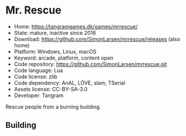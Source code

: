 # Mr. Rescue

- Home: https://tangramgames.dk/games/mrrescue/
- State: mature, inactive since 2016
- Download: https://github.com/SimonLarsen/mrrescue/releases (also home)
- Platform: Windows, Linux, macOS
- Keyword: arcade, platform, content open
- Code repository: https://github.com/SimonLarsen/mrrescue.git
- Code language: Lua
- Code license: zlib
- Code dependency: AnAL, LÖVE, slam, TSerial
- Assets license: CC-BY-SA-3.0
- Developer: Tangram

Rescue people from a burning building.

## Building
